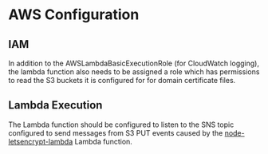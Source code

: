 # AWS Configuration

## IAM
In addition to the AWSLambdaBasicExecutionRole (for CloudWatch logging), the
lambda function also needs to be assigned a role which
has permissions to read the S3 buckets it is configured for for domain certificate files.


## Lambda Execution
The Lambda function should be configured to listen to the SNS topic configured to
send messages from S3 PUT events caused by the [node-letsencrypt-lambda](https://github.com/ocelotconsulting/node-letsencrypt-lambda) Lambda function.
